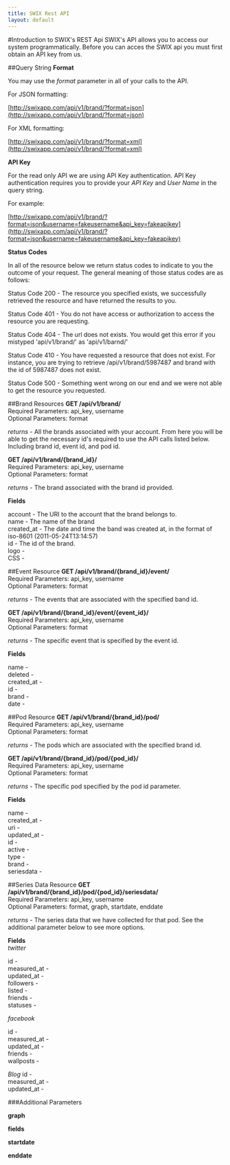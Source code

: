 ```yaml
---
title: SWIX Rest API
layout: default
---
```


#Introduction to SWIX's REST Api
SWIX's API allows you to access our system programmatically. Before you can acces the SWIX api you must first obtain an API key from us. 

##Query String
**Format**

You may use the *format* parameter in all of your calls to the API. 

For JSON formatting:

[http://swixapp.com/api/v1/brand/?format=json](http://swixapp.com/api/v1/brand/?format=json)

For XML formatting:

[http://swixapp.com/api/v1/brand/?format=xml](http://swixapp.com/api/v1/brand/?format=xml)

**API Key**

For the read only API we are using API Key authentication. API Key authentication requires you to provide your *API Key* and *User Name* in the query string. 

For example:

[http://swixapp.com/api/v1/brand/?format=json&username=fakeusername&api_key=fakeapikey](http://swixapp.com/api/v1/brand/?format=json&username=fakeusername&api_key=fakeapikey)

**Status Codes**

In all of the resource below we return status codes to indicate to you the outcome of your request. The general meaning of those status codes are as follows:

Status Code 200 - The resource you specified exists, we successfully retrieved the resource and have returned the results to you.

Status Code 401 - You do not have access or authorization to access the resource you are requesting.

Status Code 404 - The url does not exists. You would get this error if you mistyped 'api/v1/brand/' as 'api/v1/barnd/'

Status Code 410 - You have requested a resource that does not exist. For instance, you are trying to retrieve /api/v1/brand/5987487 and brand with the id of 5987487 does not exist.

Status Code 500 - Something went wrong on our end and we were not able to get the resource you requested.

##Brand Resources
**GET /api/v1/brand/**<br/>
Required Parameters: api_key, username<br/>
Optional Parameters: format

*returns* - All the brands associated with your account. From here you will be able to get the necessary id's required to use the API calls listed below. Including brand id, event id, and pod id.

**GET /api/v1/brand/{brand_id}/**<br/>
Required Parameters: api_key, username<br/>
Optional Parameters: format

*returns* - The brand associated with the brand id provided. 

**Fields**

account - The URI to the account that the brand belongs to.<br/>
name - The name of the brand<br/>
created_at - The date and time the band was created at, in the format of iso-8601 (2011-05-24T13:14:57)<br/>
id - The id of the brand.<br/>
logo - <br/>
CSS -  <br/>

##Event Resource
**GET /api/v1/brand/{brand_id}/event/**<br/>
Required Parameters: api_key, username<br/>
Optional Parameters: format

*returns* - The events that are associated with the specified band id.

**GET /api/v1/brand/{brand_id}/event/{event_id}/**<br/>
Required Parameters: api_key, username<br/>
Optional Parameters: format

*returns* - The specific event that is specified by the event id.

**Fields**

name - <br/>
deleted - <br/>
created_at - <br/>
id - <br/>
brand - <br/>
date - <br/>

##Pod Resource
**GET /api/v1/brand/{brand_id}/pod/**<br/>
Required Parameters: api_key, username<br/>
Optional Parameters: format

*returns* - The pods which are associated with the specified brand id.

**GET /api/v1/brand/{brand_id}/pod/{pod_id}/**<br/>
Required Parameters: api_key, username<br/>
Optional Parameters: format

*returns* - The specific pod specified by the pod id parameter. 

**Fields**

name - <br/>
created_at - <br/>
uri - <br/>
updated_at - <br/>
id - <br/>
active - <br/>
type - <br/>
brand - <br/>
seriesdata - <br/>

##Series Data Resource
**GET /api/v1/brand/{brand_id}/pod/{pod_id}/seriesdata/**<br/>
Required Parameters: api_key, username<br/>
Optional Parameters: format, graph, startdate, enddate

*returns* - The series data that we have collected for that pod. See the additional parameter below to see more options. 

**Fields**<br/>
*twitter*

id - <br/>
measured_at - <br/>
updated_at - <br/>
followers - <br/>
listed - <br/>
friends - <br/>
statuses - <br/>

*facebook*

id - <br/>
measured_at - <br/>
updated_at - <br/>
friends - <br/>
wallposts - <br/>

*Blog*
id - <br/>
measured_at - <br/>
updated_at - <br/>



###Additional Parameters

**graph**

**fields**

**startdate**

**enddate**
